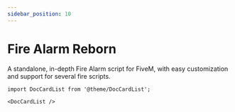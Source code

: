 ```yaml
---
sidebar_position: 10
---
```


# Fire Alarm Reborn

A standalone, in-depth Fire Alarm script for FiveM, with easy customization and support for several fire scripts.

```mdx-code-block
import DocCardList from '@theme/DocCardList';

<DocCardList />
```
